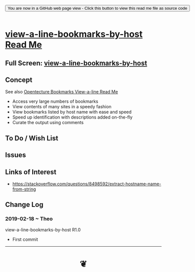 
<span style=display:none; >[You are now in a GitHub source code view - click this link to view Read Me file as a web page]( https://opentecture.github.io/#mindmapping/sandbox/opentecture-bookmarks/view-a-line-bookmarks-by-host/README.md "View file as a web page." ) </span>

<div><input type=button class = 'btn btn-secondary btn-sm' onclick="window.location.href='https://github.com/opentecture/mindmapping/blob/master/sandbox/opentecture-bookmarks/view-a-line-bookmarks-by-host/README.md'";
value='You are now in a GitHub web page view - Click this button to view this read me file as source code' ></div>

<br>

# [view-a-line-bookmarks-by-host Read Me]( #sandbox/opentecture-bookmarks/view-a-line-bookmarks-by-host/README.md )

<!--
<iframe src=https://opentecture.github.io/mindmapping/view-a-line-bookmarks-by-host/view-a-line-bookmarks-by-host.html width=100% height=500px >Iframes are not viewable in GitHub source code views</iframe>
_view-a-line-bookmarks-by-host.html_
-->

## Full Screen: [view-a-line-bookmarks-by-host]( https://opentecture.github.io/#mindmapping/sandbox/opentecture-bookmarks/view-a-line-bookmarks-by-host/index.html )


## Concept

See also [Opentecture Bookmarks View-a-line Read Me]( https://opentecture.github.io/mindmapping/#sandbox/opentecture-bookmarks/view-a-line-bookmarks/README.md )

* Access very large numbers of bookmarks
* View contents of many sites in a speedy fashion
* View bookmarks listed by host name with ease and speed
* Speed up identification with descriptions added on-the-fly
* Curate the output using comments


## To Do / Wish List


## Issues



## Links of Interest

* https://stackoverflow.com/questions/8498592/extract-hostname-name-from-string

## Change Log

### 2019-02-18 ~ Theo

view-a-line-bookmarks-by-host R1.0

* First commit


***

# <center title="hello!" ><a href=javascript:window.scrollTo(0,0); style=text-decoration:none; > ❦ </a></center>
